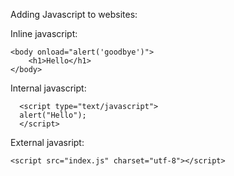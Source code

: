 Adding Javascript to websites:

Inline javascript:

    <body onload="alert('goodbye')">
        <h1>Hello</h1>
    </body>

Internal javascript:

      <script type="text/javascript">
      alert("Hello");
      </script>

External javasript:

    <script src="index.js" charset="utf-8"></script>
